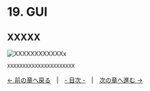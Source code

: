 ﻿# 19. GUI

## XXXXX
![XXXXXXXXXXXXx](resource/YYYYYYYYY/xxxxxxxxxxxxxxxxxx.png "XXXXXXXXXXXXXXXXXXXXXXXX")  
```cpp
XXXXXXXXXXXXXXXXXXXXXX
```

[← 前の章へ戻る](Binary.md)　|　[- 目次 -](Index.md)　|　[次の章へ進む →](Asset.md)